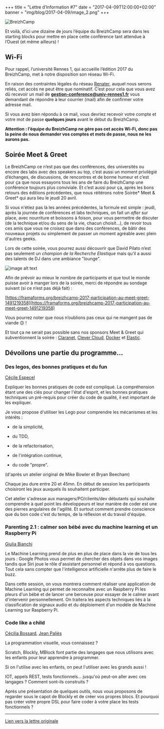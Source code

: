 +++
title = "Lettre d’Information #7"
date = "2017-04-09T12:00:00+02:00"
banner = "img/blog/2017-04-09/image_2.png"
+++

![BreizhCamp](/img/logo_big.png)

Et voilà, d’ici une dizaine de jours l’équipe du BreizhCamp sera dans les starting blocks pour mettre en place cette conférence tant attendue à l’Ouest (et même ailleurs) !

## Wi-Fi

Pour rappel, l’université Rennes 1, qui accueille l’édition 2017 du BreizhCamp, met à notre disposition son réseau Wi-Fi.

En raison des contraintes légales du réseau [Renater](https://fr.wikipedia.org/wiki/R%C3%A9seau_national_de_t%C3%A9l%C3%A9communications_pour_la_technologie,_l%27enseignement_et_la_recherche), auquel nous serons reliés, cet accès ne peut être que nominatif. C’est pour cela que vous avez dû recevoir un mail de **gestion-conference@univ-rennes1.fr** vous demandant de répondre à leur courrier (mail) afin de confirmer votre adresse mail.

Si vous avez bien répondu à ce mail, vous devriez recevoir votre compte et votre mot de passe **quelques jours** avant le début du BreizhCamp.

**Attention : l’équipe du BreizhCamp ne gère pas cet accès Wi-Fi, donc pas la peine de nous demander vos comptes et mots de passe, nous ne les aurons pas.**

## Soirée Meet & Greet

Le BreizhCamp ce n’est pas que des conférences, des universités ou encore des labs avec des speakers au top, c’est aussi un moment privilégié d’échanges, de discussions, de rencontres et de bonne humeur et c’est pour ça que nous essayons tous les ans de faire du BreizhCamp une conférence toujours plus conviviale. Et c’est aussi pour ça, après les bons retours des éditions précédentes, que nous réitérons notre Soirée* Meet & Greet* qui aura lieu le jeudi 20 avril.

Si vous n'étiez pas là les années précédentes, la formule est simple : jeudi, après la journée de conférences et labs techniques, on fait un *after* sur place, avec nourriture et boissons à foison, pour vous permettre de discuter (de la technique et/ou du sens de la vie, chacun choisit…), de revoir tous ces amis que vous ne croisez que dans des conférences, de bâtir des nouveaux projets ou simplement de passer un moment agréable avec plein d'autres geeks.

Lors de cette soirée, vous pourrez aussi découvrir que David Pilato n’est pas seulement un *champion de la Recherche Elastique* mais qu’il a aussi des talents de DJ dans une ambiance "lounge".

![image alt text](/img/blog/2017-04-09/image_2.png)

Afin de prévoir au mieux le nombre de participants et que tout le monde puisse avoir à manger lors de la soirée, merci de répondre au sondage suivant (si ce n’est pas déjà fait) :

[https://framaforms.org/breizhcamp-2017-participation-au-meet-greet-1491219358](https://framaforms.org/breizhcamp-2017-participation-au-meet-greet-1491219358)

Vous pourrez noter que nous n’oublions pas ceux qui ne mangent pas de viande 😊 !

Et tout ça ne serait pas possible sans nos sponsors Meet & Greet qui subventionnent la soirée :  [Claranet](http://www.claranet.fr/), [Clever Cloud](https://www.clever-cloud.com), [Docker](http://www.docker.com/) et [Elastic](https://www.elastic.co/).

## Dévoilons une partie du programme...

### Des legos, des bonnes pratiques et du fun

[Cécile Especel](https://twitter.com/Cecile_Especel)

Expliquer les bonnes pratiques de code est compliqué. La compréhension étant une des clés pour changer l'état d'esprit, et les bonnes pratiques techniques un pré-requis pour créer du code de qualité, il est important de les expliquer.

Je vous propose d'utiliser les Lego pour comprendre les mécanismes et les intérêts :

* de la simplicité,

* du TDD,

* de la refactorisation,

* de l'intégration continue,

* du code "propre".

(d'après un atelier original de Mike Bowler et Bryan Beecham)

Chaque jeu dure entre 20 et 45mn. En début de session les participants choisiront les jeux auxquels ils souhaitent participer.

Cet atelier s'adresse aux managers/PO/clients/dev débutants qui souhaite comprendre à quel point les développeurs et leur manière de coder est une des pierres angulaires de l'agilité. Et surtout comment prendre conscience que du bon code c'est du temps, de la réflexion et du travail d'équipe.

### Parenting 2.1 : calmer son bébé avec du machine learning et un Raspberry Pi

[Giulia Bianchi](https://twitter.com/@GiuliabianchI)

Le Machine Learning prend de plus en plus de place dans la vie de tous les jours : Google Photos vous permet de chercher des objets dans vos images tandis que Siri joue le rôle d'assistant personnel et répond à vos questions. Tout cela sans compter que l'intelligence artificielle n'arrête plus de faire le buzz.

Dans cette session, on vous montrera comment réaliser une application de Machine Learning qui permet de reconnaître avec un Raspberry Pi les pleurs d'un bébé et de lancer une berceuse pour essayer de le calmer avant d'intervenir personnellement. On traitera les aspects techniques liés à la classification de signaux audio et du déploiement d'un modèle de Machine Learning sur Raspberry Pi.

### Code like a child

[Cécilia Bossard](https://twitter.com/ceciliaBossard), [Jean Paliès](https://twitter.com/jpalies)

La programmation visuelle, vous connaissez ?

Scratch, Blockly, MBlock font partie des langages que nous utilisons avec les enfants pour leur apprendre à programmer.

Si on l'utilise avec les enfants, on peut l'utiliser avec les grands aussi !

IOT, appels REST, tests fonctionnels... jusqu'où peut-on aller avec ces langages ? Comment sont-ils construits ?

Après une présentation de quelques outils, nous vous proposons de regarder sous le capot de Blockly et de créer vos propres blocs. Et pourquoi pas créer votre propre DSL pour faire coder à votre place les tests fonctionnels ?

---

[Lien vers la lettre originale](http://us7.campaign-archive2.com/?u=e4309e9c9c151e88d960d5c1e&id=54f4efb816)
